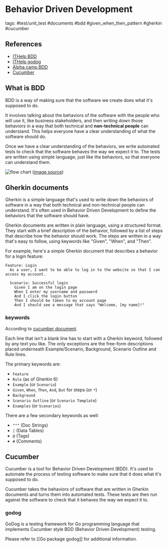 # Behavior Driven Development

tags: #test/unit_test #documents #bdd #given_when_then_pattern #gherkin #cucumber

## References

- [ITHelp BDD](https://ithelp.ithome.com.tw/articles/10220655)
- [ITHelp godog](https://ithelp.ithome.com.tw/articles/10263356)
- [Alpha camp BDD](https://tw.alphacamp.co/blog/bdd-tdd-cucumber-behaviour-driven-development)
- [Cucumber](https://cucumber.io/)

## What is BDD

BDD is a way of making sure that the software we create does what it's supposed to do.

It involves talking about the behaviors of the software with the people who will use it, like business stakeholders, and then writing down those behaviors in a way that both technical and **non-technical people** can understand.
This helps everyone have a clear understanding of what the software should do.

Once we have a clear understanding of the behaviors, we write automated tests to check that the software behaves the way we expect it to. The tests are written using simple language, just like the behaviors, so that everyone can understand them.

![flow chart](https://ithelp.ithome.com.tw/upload/images/20190927/20120975fzRJy7Vrhc.png)
([image source](https://ithelp.ithome.com.tw/articles/10220655))

## Gherkin documents

Gherkin is a simple language that's used to write down the behaviors of software in a way that both technical and non-technical people can understand. It's often used in Behavior Driven Development to define the behaviors that the software should have.

Gherkin documents are written in plain language, using a structured format. They start with a brief description of the behavior, followed by a list of steps that describe how the behavior should work. The steps are written in a way that's easy to follow, using keywords like "Given", "When", and "Then".

For example, here's a simple Gherkin document that describes a behavior for a login feature:

```gherkin
Feature: Login
  As a user, I want to be able to log in to the website so that I can access my account.

  Scenario: Successful login
    Given I am on the login page
    When I enter my username and password
    And I click the login button
    Then I should be taken to my account page
    And I should see a message that says "Welcome, [my name]!"

```

### keywords

According to [cucumber document](https://cucumber.io/docs/gherkin/reference/).

Each line that isn’t a blank line has to start with a Gherkin keyword, followed by any text you like. The only exceptions are the free-form descriptions placed underneath Example/Scenario, Background, Scenario Outline and Rule lines.

The primary keywords are:

- `Feature`
- `Rule` (as of Gherkin 6)
- `Example` (or `Scenario`)
- `Given`, `When`, `Then`, `And`, `But` for steps (or `*`)
- `Background`
- `Scenario Outline` (or `Scenario Template`)
- `Examples` (or `Scenarios`)

There are a few secondary keywords as well:

- `"""` (Doc Strings)
- `|` (Data Tables)
- `@` (Tags)
- `#` (Comments)

## Cucumber

Cucumber is a tool for Behavior Driven Development (BDD).
It's used to automate the process of testing software to make sure that it does what it's supposed to do.

Cucumber takes the behaviors of software that are written in Gherkin documents and turns them into automated tests.
These tests are then run against the software to check that it behaves the way we expect it to.

### godog

GoDog is a testing framework for Go programming language that implements Cucumber style BDD (Behavior Driven Development) testing.

Please refer to [[Go package godog]] for additional information.
